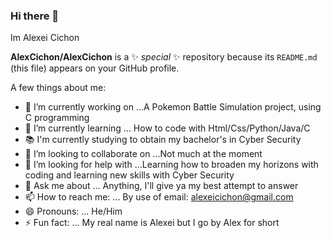 ### Hi there 👋
Im Alexei Cichon

**AlexCichon/AlexCichon** is a ✨ _special_ ✨ repository because its `README.md` (this file) appears on your GitHub profile.

A few things about me:

- 🔭 I’m currently working on ...A Pokemon Battle Simulation project, using C programming
- 🌱 I’m currently learning ... How to code with Html/Css/Python/Java/C
- 📚 I'm currently studying to obtain my bachelor's in Cyber Security
- 👯 I’m looking to collaborate on ...Not much at the moment
- 🤔 I’m looking for help with ...Learning how to broaden my horizons with coding and learning new skills with Cyber Security
- 💬 Ask me about ... Anything, I'll give ya my best attempt to answer
- 📫 How to reach me: ... By use of email:  alexeicichon@gmail.com  
- 😄 Pronouns: ... He/Him
- ⚡ Fun fact: ... My real name is Alexei but I go by Alex for short

